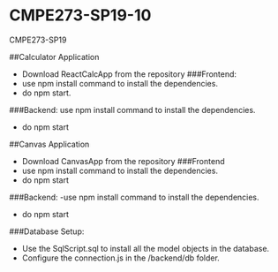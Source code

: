 # CMPE273-SP19-10
CMPE273-SP19

##Calculator Application
- Download ReactCalcApp from the repository
###Frontend:
- use npm install command to install the dependencies.
- do npm start.

###Backend:
 use npm install command to install the dependencies.
- do npm start

##Canvas Application
- Download CanvasApp from the repository
###Frontend
- use npm install command to install the dependencies.
- do npm start

###Backend:
 -use npm install command to install the dependencies.
- do npm start

###Database Setup:
- Use the SqlScript.sql to install all the model objects in the database.
- Configure the connection.js in the /backend/db folder.
